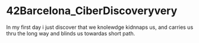 # 42Barcelona_CiberDiscoveryvery

In my first day i just discover that we knolewdge kidnnaps us, and carries us thru the long way and blinds us towardas short path.
